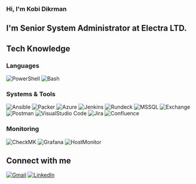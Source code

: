 ### Hi, I'm Kobi Dikrman

## I'm Senior System Administrator at Electra LTD.

## Tech Knowledge
 
### Languages
![PowerShell](https://img.shields.io/badge/PowerShell-333?style=flat&logo=powershell)
![Bash](https://img.shields.io/badge/-Bash-333333?style=flat&logo=gnu-bash)
 
### Systems & Tools
![Ansible](https://img.shields.io/badge/Ansible-333?style=flat&logo=ansible)
![Packer](https://img.shields.io/badge/Packer-333?style=flat&logo=packer)
![Azure](https://img.shields.io/badge/Azure-333?style=flat&logo=microsoftazure)
![Jenkins](https://img.shields.io/badge/Jenkins-333?style=flat&logo=jenkins)
![Rundeck](https://img.shields.io/badge/Rundeck-333?labelColor=DE3434)
![MSSQL](https://img.shields.io/badge/MSSQL-333?style=flat&logo=microsoftsqlserver)
![Exchange](https://img.shields.io/badge/Exchange-333?logo=microsoftexchange)
![Postman](https://img.shields.io/badge/Postman-333?logo=postman)
![VisualStudio Code](https://img.shields.io/badge/VisualStudio%20Code-333?logo=visualstudiocode&logoColor=blue)
![Jira](https://img.shields.io/badge/Jira-333?logo=jira&logoColor=blue)
![Confluence](https://img.shields.io/badge/Confluence-333?logo=confluence&logoColor=blue)

### Monitoring
![CheckMK](https://img.shields.io/badge/CheckMK-333?labelColor=15D1A0)
![Grafana](https://img.shields.io/badge/Grafana-333?style=flat&logo=grafana)
![HostMonitor](https://img.shields.io/badge/HostMonitor-333?labelColor=navy)

## Connect with me
[![Gmail](https://img.shields.io/badge/-Gmail-D14836?style=flat&logo=gmail&logoColor=white)](mailto:dkobi84@gmail.com)
[![LinkedIn](https://img.shields.io/badge/-LinkedIn-0077B5?style=flat&logo=linkedin&logoColor=white)](https://www.linkedin.com/in/kobid)
